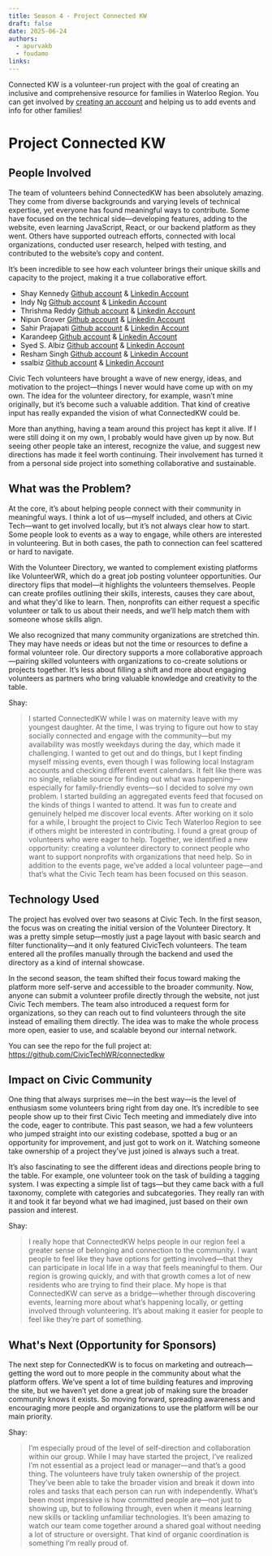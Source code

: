 ```yaml
---
title: Season 4 - Project Connected KW
draft: false
date: 2025-06-24
authors:
  - apurvakb
  - foudamo
links:
---
```

Connected KW is a volunteer-run project with the goal of creating an inclusive and comprehensive resource for families in Waterloo Region. You can get involved by [creating an account](https://cms.connectedkw.com/admin/register) and helping us to add events and info for other families!
<!-- more -->

# Project Connected KW  

## People Involved 
The team of volunteers behind ConnectedKW has been absolutely amazing. They come from diverse backgrounds and varying levels of technical expertise, yet everyone has found meaningful ways to contribute. Some have focused on the technical side—developing features, adding to the website, even learning JavaScript, React, or our backend platform as they went. Others have supported outreach efforts, connected with local organizations, conducted user research, helped with testing, and contributed to the website’s copy and content. 

It’s been incredible to see how each volunteer brings their unique skills and capacity to the project, making it a true collaborative effort.

- Shay Kennedy [Github account](https://github.com/s-kennedy) & [Linkedin Account](https://www.linkedin.com/in/shaydreamside/)
- Indy Ng [Github account](https://github.com/writingindy) & [Linkedin Account]()
- Thrishma Reddy [Github account](https://github.com/thrishma) & [Linkedin Account](https://www.linkedin.com/in/thrishma-reddy)
- Nipun Grover [Github account](https://github.com/NipunGrover) & [Linkedin Account]()
- Sahir Prajapati [Github account](https://github.com/noiteration) & [Linkedin Account]()
- Karandeep [Github account](https://github.com/Goldbreaker) & [Linkedin Account]()
- Syed S. Albiz [Github account](https://github.com/ssalb1z) & [Linkedin Account]()
- Resham Singh [Github account](https://github.com/dive-up) & [Linkedin Account]()
- ssalbiz [Github account](https://github.com/ssalbiz-relay) & [Linkedin Account]()

Civic Tech volunteers have brought a wave of new energy, ideas, and motivation to the project—things I never would have come up with on my own. The idea for the volunteer directory, for example, wasn’t mine originally, but it’s become such a valuable addition. That kind of creative input has really expanded the vision of what ConnectedKW could be.

More than anything, having a team around this project has kept it alive. If I were still doing it on my own, I probably would have given up by now. But seeing other people take an interest, recognize the value, and suggest new directions has made it feel worth continuing. Their involvement has turned it from a personal side project into something collaborative and sustainable.

## What was the Problem?
At the core, it’s about helping people connect with their community in meaningful ways. I think a lot of us—myself included, and others at Civic Tech—want to get involved locally, but it’s not always clear how to start. Some people look to events as a way to engage, while others are interested in volunteering. But in both cases, the path to connection can feel scattered or hard to navigate.

With the Volunteer Directory, we wanted to complement existing platforms like VolunteerWR, which do a great job posting volunteer opportunities. Our directory flips that model—it highlights the volunteers themselves. People can create profiles outlining their skills, interests, causes they care about, and what they'd like to learn. Then, nonprofits can either request a specific volunteer or talk to us about their needs, and we’ll help match them with someone whose skills align.

We also recognized that many community organizations are stretched thin. They may have needs or ideas but not the time or resources to define a formal volunteer role. Our directory supports a more collaborative approach—pairing skilled volunteers with organizations to co-create solutions or projects together. It’s less about filling a shift and more about engaging volunteers as partners who bring valuable knowledge and creativity to the table.

Shay: 
> I started ConnectedKW while I was on maternity leave with my youngest daughter. At the time, I was trying to figure out how to stay socially connected and engage with the community—but my availability was mostly weekdays during the day, which made it challenging. I wanted to get out and do things, but I kept finding myself missing events, even though I was following local Instagram accounts and checking different event calendars.
> It felt like there was no single, reliable source for finding out what was happening—especially for family-friendly events—so I decided to solve my own problem. I started building an aggregated events feed that focused on the kinds of things I wanted to attend. It was fun to create and genuinely helped me discover local events.
> After working on it solo for a while, I brought the project to Civic Tech Waterloo Region to see if others might be interested in contributing. I found a great group of volunteers who were eager to help. Together, we identified a new opportunity: creating a volunteer directory to connect people who want to support nonprofits with organizations that need help. So in addition to the events page, we’ve added a local volunteer page—and that’s what the Civic Tech team has been focused on this season.

## Technology Used
The project has evolved over two seasons at Civic Tech. In the first season, the focus was on creating the initial version of the Volunteer Directory. It was a pretty simple setup—mostly just a page layout with basic search and filter functionality—and it only featured CivicTech volunteers. The team entered all the profiles manually through the backend and used the directory as a kind of internal showcase.

In the second season, the team shifted their focus toward making the platform more self-serve and accessible to the broader community. Now, anyone can submit a volunteer profile directly through the website, not just Civic Tech members. The team also introduced a request form for organizations, so they can reach out to find volunteers through the site instead of emailing them directly. The idea was to make the whole process more open, easier to use, and scalable beyond our internal network.

You can see the repo for the full project at: https://github.com/CivicTechWR/connectedkw

## Impact on Civic Community
One thing that always surprises me—in the best way—is the level of enthusiasm some volunteers bring right from day one. It’s incredible to see people show up to their first Civic Tech meeting and immediately dive into the code, eager to contribute. This past season, we had a few volunteers who jumped straight into our existing codebase, spotted a bug or an opportunity for improvement, and just got to work on it. Watching someone take ownership of a project they’ve just joined is always such a treat.

It’s also fascinating to see the different ideas and directions people bring to the table. For example, one volunteer took on the task of building a tagging system. I was expecting a simple list of tags—but they came back with a full taxonomy, complete with categories and subcategories. They really ran with it and took it far beyond what we had imagined, just based on their own passion and interest.

Shay: 
>I really hope that ConnectedKW helps people in our region feel a greater sense of belonging and connection to the community. I want people to feel like they have options for getting involved—that they can participate in local life in a way that feels meaningful to them.
>Our region is growing quickly, and with that growth comes a lot of new residents who are trying to find their place. My hope is that ConnectedKW can serve as a bridge—whether through discovering events, learning more about what’s happening locally, or getting involved through volunteering. It’s about making it easier for people to feel like they’re part of something.

## What's Next (Opportunity for Sponsors)
The next step for ConnectedKW is to focus on marketing and outreach—getting the word out to more people in the community about what the platform offers. We’ve spent a lot of time building features and improving the site, but we haven’t yet done a great job of making sure the broader community knows it exists. So moving forward, spreading awareness and encouraging more people and organizations to use the platform will be our main priority.

Shay: 
>I’m especially proud of the level of self-direction and collaboration within our group. While I may have started the project, I’ve realized I’m not essential as a project lead or manager—and that’s a good thing. The volunteers have truly taken ownership of the project. They’ve been able to take the broader vision and break it down into roles and tasks that each person can run with independently.
>What’s been most impressive is how committed people are—not just to showing up, but to following through, even when it means learning new skills or tackling unfamiliar technologies. It’s been amazing to watch our team come together around a shared goal without needing a lot of structure or oversight. That kind of organic coordination is something I’m really proud of.


